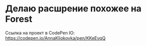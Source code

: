 # Делаю расшрение похожее на Forest
Ссылка на проект в CodePen IO: https://codepen.io/AnnaKliokovka/pen/KKeEvqQ
